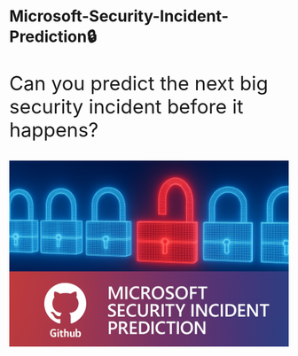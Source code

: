 # Microsoft-Security-Incident-Prediction🔒

<p style="font-size:35px;">
  Can you predict the next big security incident before it happens?
</p>

<img src="Image1.png" alt="Security Prediction Illustration" width="600"/>

